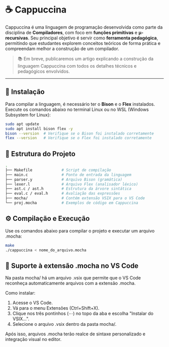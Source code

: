 # ☕ Cappuccina

Cappuccina é uma linguagem de programação desenvolvida como parte da disciplina de **Compiladores**, com foco em **funções primitivas** e **μ-recursivas**. Seu principal objetivo é servir como **ferramenta pedagógica**, permitindo que estudantes explorem conceitos teóricos de forma prática e compreendam melhor a construção de um compilador.

> 📚 Em breve, publicaremos um artigo explicando a construção da linguagem Cappuccina com todos os detalhes técnicos e pedagógicos envolvidos.

---

## 🔧 Instalação

Para compilar a linguagem, é necessário ter o **Bison** e o **Flex** instalados. Execute os comandos abaixo no terminal Linux ou no WSL (Windows Subsystem for Linux):

```bash
sudo apt update
sudo apt install bison flex -y
bison --version  # Verifique se o Bison foi instalado corretamente
flex --version   # Verifique se o Flex foi instalado corretamente
```
## 📁 Estrutura do Projeto

```bash
.
├── Makefile             # Script de compilação
├── main.c               # Ponto de entrada da linguagem
├── parser.y             # Arquivo Bison (gramática)
├── lexer.l              # Arquivo Flex (analisador léxico)
├── ast.c / ast.h        # Estrutura da árvore sintática
├── eval.c / eval.h      # Avaliação das expressões
├── mocha/               # Contém extensão VSIX para o VS Code
└── proj.mocha           # Exemplos de código em Cappuccina
```

## ⚙️ Compilação e Execução

Use os comandos abaixo para compilar o projeto e executar um arquivo .mocha:
```bash
make
./cappuccina < nome_do_arquivo.mocha
```

## 🌈 Suporte à extensão .mocha no VS Code
Na pasta mocha/ há um arquivo .vsix que permite que o VS Code reconheça automaticamente arquivos com a extensão .mocha.

Como instalar:
1. Acesse o VS Code.
2. Vá para o menu Extensões (Ctrl+Shift+X).
3. Clique nos três pontinhos (⋯) no topo da aba e escolha "Instalar do VSIX...".
4. Selecione o arquivo .vsix dentro da pasta mocha/.

Após isso, arquivos .mocha terão realce de sintaxe personalizado e integração visual no editor.


